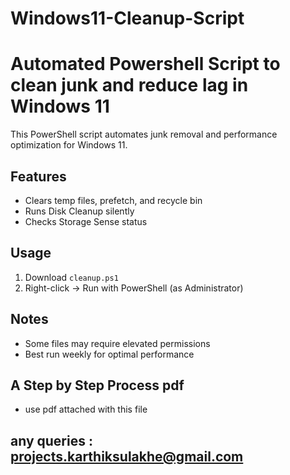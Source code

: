 # Windows11-Cleanup-Script
# Automated Powershell Script to clean junk and reduce lag in Windows 11

This PowerShell script automates junk removal and performance optimization for Windows 11.

## Features
- Clears temp files, prefetch, and recycle bin
- Runs Disk Cleanup silently
- Checks Storage Sense status

## Usage
1. Download `cleanup.ps1`
2. Right-click → Run with PowerShell (as Administrator)

## Notes
- Some files may require elevated permissions
- Best run weekly for optimal performance

## A Step by Step Process pdf 
- use pdf attached with this file

## any queries : projects.karthiksulakhe@gmail.com 
